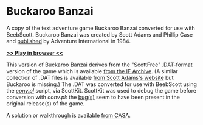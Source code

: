 # Buckaroo Banzai

A copy of the text adventure game Buckaroo Banzai converted for use with BeebScott. Buckaroo Banzai was created by Scott Adams and Phillip Case and [published](https://en.wikipedia.org/wiki/The_Adventures_of_Buckaroo_Banzai_Across_the_8th_Dimension#Video_games) by Adventure International in 1984.

[**>> Play in browser <<**](http://bbcmicro.co.uk//jsbeeb/play.php?autoboot&disc=https://raw.githubusercontent.com/ahope1/BeebScott/main/games/ScottAdams/14b%20Buckaroo%20Banzai/adv14b-edit.ssd&cpuMultiplier=2)

This version of Buckaroo Banzai derives from the "ScottFree" .DAT-format version of the game which is available [from the IF Archive](https://www.ifarchive.org/indexes/if-archive/scott-adams/games/scottfree/). (A similar collection of .DAT files is available [from Scott Adams's website](https://www.msadams.com/downloads.htm) but Buckaroo is missing.) The .DAT was converted for use with BeebScott using the [*conv.pl*](https://github.com/ahope1/BeebScott/tree/main/code/conv.pl) script, via ScottKit. ScottKit was used to debug the game before conversion with *conv.pl*: the [bug(s)](https://github.com/MikeTaylor/scottkit#bug-tolerance) seem to have been present in the original release(s) of the game. 

A solution or walkthrough is available [from CASA](http://www.solutionarchive.com/game/id%2C60/Adventures+of+Buckaroo+Banzai%2C+The.html).
